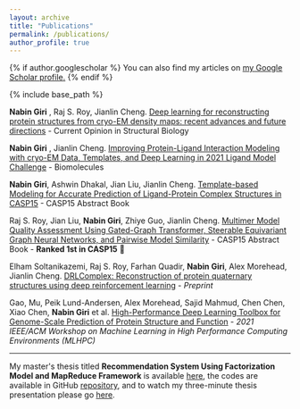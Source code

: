 ```yaml
---
layout: archive
title: "Publications"
permalink: /publications/
author_profile: true
---
```


{% if author.googlescholar %}
  You can also find my articles on <u><a href="{{author.googlescholar}}">my Google Scholar profile</a>.</u>
{% endif %}

{% include base_path %}


**Nabin Giri** , Raj S. Roy, Jianlin Cheng. <a href="https://doi.org/10.1016/j.sbi.2023.102536" target="_blank">Deep learning for reconstructing protein structures from cryo-EM density maps: recent advances and future directions</a> - Current Opinion in Structural Biology

**Nabin Giri** , Jianlin Cheng. <a href="https://doi.org/10.3390/biom13010132" target="_blank">Improving Protein-Ligand Interaction Modeling with cryo-EM Data, Templates, and Deep Learning in 2021 Ligand Model Challenge</a> - Biomolecules

**Nabin Giri**, Ashwin Dhakal, Jian Liu, Jianlin Cheng. <a href="https://predictioncenter.org/casp15/doc/CASP15_Abstracts.pdf" target="_blank">Template-based Modeling for Accurate Prediction of Ligand-Protein Complex Structures in CASP15</a> - CASP15 Abstract Book

Raj S. Roy, Jian Liu, **Nabin Giri**, Zhiye Guo, Jianlin Cheng. <a href="https://predictioncenter.org/casp15/doc/CASP15_Abstracts.pdf" target="_blank">Multimer Model Quality Assessment Using Gated-Graph Transformer, Steerable Equivariant Graph Neural Networks, and Pairwise Model Similarity</a> - CASP15 Abstract Book -  **Ranked 1st in CASP15**  🎉

Elham Soltanikazemi, Raj S. Roy, Farhan Quadir, **Nabin Giri**, Alex Morehead, Jianlin Cheng. <a href="https://arxiv.org/abs/2205.13594" target="_blank">DRLComplex: Reconstruction of protein quaternary structures using deep reinforcement learning</a> - *Preprint*

Gao, Mu, Peik Lund-Andersen, Alex Morehead, Sajid Mahmud, Chen Chen, Xiao Chen, **Nabin Giri** et al. <a href="https://ieeexplore.ieee.org/stamp/stamp.jsp?tp=&arnumber=9652872" target="_blank">High-Performance Deep Learning Toolbox for Genome-Scale Prediction of Protein Structure and Function</a> - *2021 IEEE/ACM Workshop on Machine Learning in High Performance Computing Environments (MLHPC)*

---------------------------------------
My master's thesis titled **Recommendation System Using Factorization Model and MapReduce Framework** is available <a href="https://zenodo.org/record/6591586#.YpPLquzMJBY" target="_blank">here</a>, the codes are available in GitHub <a href="https://github.com/nabingiri/recommendation-system" target="_blank">repository</a>, and to watch my three-minute thesis presentation please go  <a href="https://youtu.be/KVL9eQ35YSY" target="_blank">here</a>.

